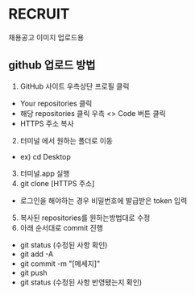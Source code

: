 # RECRUIT
채용공고 이미지 업로드용

## github 업로드 방법
1. GitHub 사이트 우측상단 프로필 클릭
 * Your repositories 클릭
 *  해당 repositories 클릭 우측 <> Code 버튼 클릭
 * HTTPS 주소 복사
2. 터미널 에서 원하는 폴더로 이동
 *  ex) cd Desktop
3. 터미널.app 실행
4. git clone [HTTPS 주소]
 * 로그인을 해야하는 경우 비밀번호에 발급받은 token 입력
5. 복사된 repositories를 원하는방법대로 수정
6. 아래 순서대로 commit 진행
 * git status (수정된 사항 확인)
 * git add -A
 * git commit -m "[메세지]"
 * git push
 * git status (수정된 사항 반영됐는지 확인)

